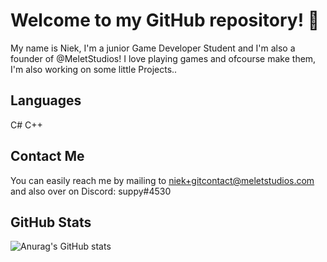 # Welcome to my GitHub repository! 👋

My name is Niek, I'm a junior Game Developer Student and I'm also a founder of @MeletStudios!
I love playing games and ofcourse make them, I'm also working on some little Projects..

## Languages
C#
C++

## Contact Me
You can easily reach me by mailing to niek+gitcontact@meletstudios.com and also over on Discord: 
suppy#4530

## GitHub Stats
![Anurag's GitHub stats](https://github-readme-stats.vercel.app/api?username=NiekMSoftware&show_icons=true&theme=tokyonight)
